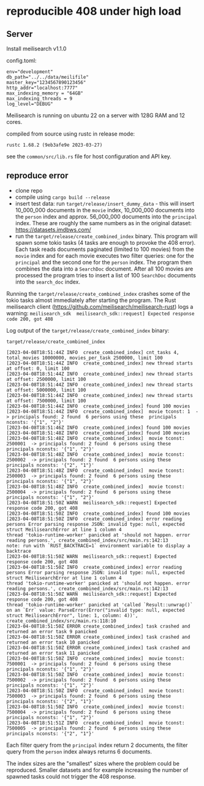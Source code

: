 # reproducible 408 under high load


## Server
Install meilisearch v1.1.0 

config.toml:

```
env="development"
db_path="../../data/meilifile"
master_key="1234567890123456"
http_addr="localhost:7777"
max_indexing_memory = "64GB"
max_indexing_threads = 9
log_level="DEBUG"
```

Meilisearch is running on ubuntu 22 on a server with 128G RAM and 12 cores.

compiled from source using rustc in release mode: 

```
rustc 1.68.2 (9eb3afe9e 2023-03-27)
```

see the ```common/src/lib.rs``` file for host configuration and API key.

## reproduce error

- clone repo
- compile using ```cargo build --release```
- insert test data: run  ```target/release/insert_dummy_data``` - this will insert 10_000_000 documents in the ```movie``` index, 10_000_000 documents
into the ```person``` index and approx. 56_000_000 documents into the ```principal``` index. These are roughly the same numbers as in the original dataset: https://datasets.imdbws.com/
- run the  ```target/release/create_combined_index``` binary. This program will spawn some tokio tasks (4 tasks are enough to provoke the 408 error). Each task reads documents paginated (limited to 100 movies) from the ```movie``` index and
for each movie executes two filter queries: one for the ```principal``` and the second one for the ```person``` index. The program then combines the data into a ```SearchDoc``` document. After all 100 movies are processed the program tries to insert a list of 100 ```SearchDoc``` documents into the ```search_doc``` index.

Running the ```target/release/create_combined_index``` crashes some of the tokio tasks almost immediately after starting the program. 
The Rust meilisearch client (https://github.com/meilisearch/meilisearch-rust) logs a warning: ```meilisearch_sdk  meilisearch_sdk::request] Expected response code 200, got 408```

Log output of the ```target/release/create_combined_index``` binary:

```
target/release/create_combined_index

[2023-04-08T18:51:44Z INFO  create_combined_index] cnt_tasks 4, total_movies 10000000, movies_per_task 2500000, limit 100
[2023-04-08T18:51:44Z INFO  create_combined_index] new thread starts at offset: 0, limit 100
[2023-04-08T18:51:44Z INFO  create_combined_index] new thread starts at offset: 2500000, limit 100
[2023-04-08T18:51:44Z INFO  create_combined_index] new thread starts at offset: 5000000, limit 100
[2023-04-08T18:51:44Z INFO  create_combined_index] new thread starts at offset: 7500000, limit 100
[2023-04-08T18:51:44Z INFO  create_combined_index] found 100 movies
[2023-04-08T18:51:44Z INFO  create_combined_index]  movie tconst: 1  -> principals found: 2 found  6 persons using these  principals nconsts: '{"1", "2"}'
[2023-04-08T18:51:46Z INFO  create_combined_index] found 100 movies
[2023-04-08T18:51:48Z INFO  create_combined_index] found 100 movies
[2023-04-08T18:51:48Z INFO  create_combined_index]  movie tconst: 2500001  -> principals found: 2 found  6 persons using these  principals nconsts: '{"1", "2"}'
[2023-04-08T18:51:48Z INFO  create_combined_index]  movie tconst: 2500002  -> principals found: 2 found  6 persons using these  principals nconsts: '{"2", "1"}'
[2023-04-08T18:51:48Z INFO  create_combined_index]  movie tconst: 2500003  -> principals found: 2 found  6 persons using these  principals nconsts: '{"1", "2"}'
[2023-04-08T18:51:48Z INFO  create_combined_index]  movie tconst: 2500004  -> principals found: 2 found  6 persons using these  principals nconsts: '{"1", "2"}'
[2023-04-08T18:51:50Z WARN  meilisearch_sdk::request] Expected response code 200, got 408
[2023-04-08T18:51:50Z INFO  create_combined_index] found 100 movies
[2023-04-08T18:51:50Z INFO  create_combined_index] error reading persons Error parsing response JSON: invalid type: null, expected struct MeilisearchError at line 1 column 4
thread 'tokio-runtime-worker' panicked at 'should not happen. error reading persons.', create_combined_index/src/main.rs:142:13
note: run with `RUST_BACKTRACE=1` environment variable to display a backtrace
[2023-04-08T18:51:50Z WARN  meilisearch_sdk::request] Expected response code 200, got 408
[2023-04-08T18:51:50Z INFO  create_combined_index] error reading persons Error parsing response JSON: invalid type: null, expected struct MeilisearchError at line 1 column 4
thread 'tokio-runtime-worker' panicked at 'should not happen. error reading persons.', create_combined_index/src/main.rs:142:13
[2023-04-08T18:51:50Z WARN  meilisearch_sdk::request] Expected response code 200, got 408
thread 'tokio-runtime-worker' panicked at 'called `Result::unwrap()` on an `Err` value: ParseError(Error("invalid type: null, expected struct MeilisearchError", line: 1, column: 4))', create_combined_index/src/main.rs:118:10
[2023-04-08T18:51:50Z ERROR create_combined_index] task crashed and returned an error task 9 panicked
[2023-04-08T18:51:50Z ERROR create_combined_index] task crashed and returned an error task 10 panicked
[2023-04-08T18:51:50Z ERROR create_combined_index] task crashed and returned an error task 11 panicked
[2023-04-08T18:51:50Z INFO  create_combined_index]  movie tconst: 7500001  -> principals found: 2 found  6 persons using these  principals nconsts: '{"1", "2"}'
[2023-04-08T18:51:50Z INFO  create_combined_index]  movie tconst: 7500002  -> principals found: 2 found  6 persons using these  principals nconsts: '{"1", "2"}'
[2023-04-08T18:51:50Z INFO  create_combined_index]  movie tconst: 7500003  -> principals found: 2 found  6 persons using these  principals nconsts: '{"2", "1"}'
[2023-04-08T18:51:50Z INFO  create_combined_index]  movie tconst: 7500004  -> principals found: 2 found  6 persons using these  principals nconsts: '{"1", "2"}'
[2023-04-08T18:51:51Z INFO  create_combined_index]  movie tconst: 7500005  -> principals found: 2 found  6 persons using these  principals nconsts: '{"2", "1"}'

```

Each filter query from the ```principal```  index return 2 documents, the filter query from the  ```person``` index always returns 6 documents.

The index sizes are the "smallest" sizes where the problem could be reproduced. 
Smaller datasets and for example increasing the number of spawned tasks could not trigger the 408 response. 
